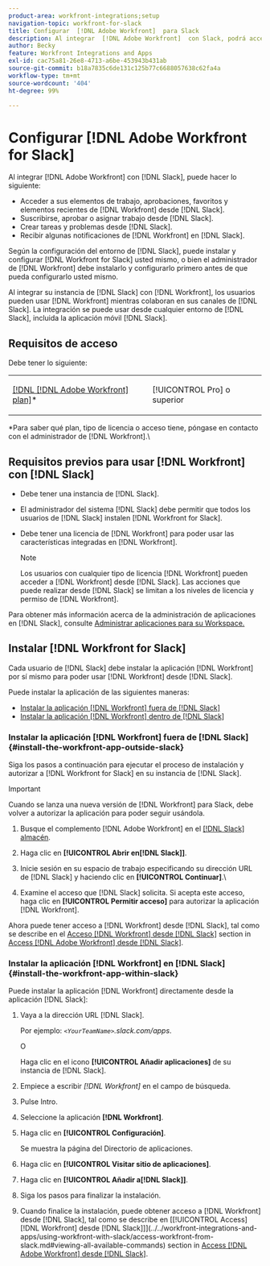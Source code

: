 ```yaml
---
product-area: workfront-integrations;setup
navigation-topic: workfront-for-slack
title: Configurar  [!DNL Adobe Workfront]  para Slack
description: Al integrar  [!DNL Adobe Workfront]  con Slack, podrá acceder a elementos de trabajo, aprobaciones, favoritos y elementos recientes de Slack y crearlos en  [!DNL Workfront] .
author: Becky
feature: Workfront Integrations and Apps
exl-id: cac75a81-26e8-4713-a6be-453943b431ab
source-git-commit: b18a7835c6de131c125b77c6688057638c62fa4a
workflow-type: tm+mt
source-wordcount: '404'
ht-degree: 99%

---
```


# Configurar [!DNL Adobe Workfront for Slack]

Al integrar [!DNL Adobe Workfront] con [!DNL Slack], puede hacer lo siguiente:

* Acceder a sus elementos de trabajo, aprobaciones, favoritos y elementos recientes de [!DNL Workfront] desde [!DNL Slack].
* Suscribirse, aprobar o asignar trabajo desde [!DNL Slack].
* Crear tareas y problemas desde [!DNL Slack].
* Recibir algunas notificaciones de [!DNL Workfront] en [!DNL Slack].

Según la configuración del entorno de [!DNL Slack], puede instalar y configurar [!DNL Workfront for Slack] usted mismo, o bien el administrador de [!DNL Workfront] debe instalarlo y configurarlo primero antes de que pueda configurarlo usted mismo.

Al integrar su instancia de [!DNL Slack] con [!DNL Workfront], los usuarios pueden usar [!DNL Workfront] mientras colaboran en sus canales de [!DNL Slack]. La integración se puede usar desde cualquier entorno de [!DNL Slack], incluida la aplicación móvil [!DNL Slack].

## Requisitos de acceso

Debe tener lo siguiente:

<table style="table-layout:auto"> 
 <col> 
 </col> 
 <col> 
 </col> 
 <tbody> 
  <tr> 
   <td role="rowheader"><a href="https://business.adobe.com/products/workfront/pricing.html" target="_blank">[!DNL [!DNL Adobe Workfront] plan]</a>*</td> 
   <td> <p>[!UICONTROL Pro] o superior</p> </td> 
  </tr> 
 </tbody> 
</table>

&#42;Para saber qué plan, tipo de licencia o acceso tiene, póngase en contacto con el administrador de [!DNL Workfront].\

## Requisitos previos para usar [!DNL Workfront] con [!DNL Slack]

* Debe tener una instancia de [!DNL Slack].
* El administrador del sistema [!DNL Slack] debe permitir que todos los usuarios de [!DNL Slack] instalen [!DNL Workfront for Slack].
* Debe tener una licencia de [!DNL Workfront] para poder usar las características integradas en [!DNL Workfront].

  >[!NOTE]
  >
  >Los usuarios con cualquier tipo de licencia [!DNL Workfront] pueden acceder a [!DNL Workfront] desde [!DNL Slack]. Las acciones que puede realizar desde [!DNL Slack] se limitan a los niveles de licencia y permiso de [!DNL Workfront].

Para obtener más información acerca de la administración de aplicaciones en [!DNL Slack], consulte [Administrar aplicaciones para su Workspace.](https://get.slack.help/hc/en-us/articles/222386767-Manage-apps-for-your-workspace)

## Instalar [!DNL Workfront for Slack]

Cada usuario de [!DNL Slack] debe instalar la aplicación [!DNL Workfront] por sí mismo para poder usar [!DNL Workfront] desde [!DNL Slack].

Puede instalar la aplicación de las siguientes maneras:

* [Instalar la aplicación  [!DNL Workfront]  fuera de [!DNL Slack]](#install-the-workfront-app-outside-slack-install-the-workfront-app-outside-slack)
* [Instalar la aplicación  [!DNL Workfront]  dentro de [!DNL Slack]](#install-the-workfront-app-within-slack-install-the-workfront-app-within-slack)

### Instalar la aplicación [!DNL Workfront] fuera de [!DNL Slack] {#install-the-workfront-app-outside-slack}

Siga los pasos a continuación para ejecutar el proceso de instalación y autorizar a [!DNL Workfront for Slack] en su instancia de [!DNL Slack].

>[!IMPORTANT]
>
>Cuando se lanza una nueva versión de [!DNL Workfront] para Slack, debe volver a autorizar la aplicación para poder seguir usándola.

1. Busque el complemento [!DNL Adobe Workfront] en el [[!DNL Slack] almacén](https://workfront.slack.com/apps/A7CLAMVNW-adobe-workfront?tab=more_info).

1. Haga clic en **[!UICONTROL Abrir en[!DNL Slack]]**.

1. Inicie sesión en su espacio de trabajo especificando su dirección URL de [!DNL Slack] y haciendo clic en **[!UICONTROL Continuar]**.\

1. Examine el acceso que [!DNL Slack] solicita. Si acepta este acceso, haga clic en **[!UICONTROL Permitir acceso]** para autorizar la aplicación [!DNL Workfront].

Ahora puede tener acceso a [!DNL Workfront] desde [!DNL Slack], tal como se describe en el [Acceso [!DNL Workfront] desde [!DNL Slack]](../../workfront-integrations-and-apps/using-workfront-with-slack/access-workfront-from-slack.md#viewing-all-available-commands) section in [Access [!DNL Adobe Workfront] desde [!DNL Slack]](../../workfront-integrations-and-apps/using-workfront-with-slack/access-workfront-from-slack.md).

### Instalar la aplicación [!DNL Workfront] en [!DNL Slack] {#install-the-workfront-app-within-slack}

Puede instalar la aplicación [!DNL Workfront] directamente desde la aplicación [!DNL Slack]:

1. Vaya a la dirección URL [!DNL Slack].

   Por ejemplo: *`<YourTeamName>`.slack.com/apps*.

   O

   Haga clic en el icono **[!UICONTROL Añadir aplicaciones]** de su instancia de [!DNL Slack].

1. Empiece a escribir *[!DNL Workfront]* en el campo de búsqueda.
1. Pulse Intro.
1. Seleccione la aplicación **[!DNL Workfront]**.
1. Haga clic en **[!UICONTROL Configuración]**.

   Se muestra la página del Directorio de aplicaciones.

1. Haga clic en **[!UICONTROL Visitar sitio de aplicaciones]**.
1. Haga clic en **[!UICONTROL Añadir a[!DNL Slack]]**.
1. Siga los pasos para finalizar la instalación.
1. Cuando finalice la instalación, puede obtener acceso a [!DNL Workfront] desde [!DNL Slack], tal como se describe en [[!UICONTROL Access] [!DNL Workfront] desde [!DNL Slack]]](../../workfront-integrations-and-apps/using-workfront-with-slack/access-workfront-from-slack.md#viewing-all-available-commands) section in [Access [!DNL Adobe Workfront] desde [!DNL Slack]](../../workfront-integrations-and-apps/using-workfront-with-slack/access-workfront-from-slack.md).
